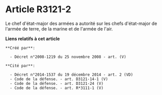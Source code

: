 # Article R3121-2

Le chef d'état-major des armées a autorité sur les chefs d'état-major de l'armée de terre, de la marine et de l'armée de
l'air.

**Liens relatifs à cet article**

	**Créé par**:

	  - Décret n°2008-1219 du 25 novembre 2008 - art. (V)

	**Cité par**:

	  - Décret n°2014-1537 du 19 décembre 2014 - art. 2 (VD)
	  - Code de la défense. - art. D3121-14-1 (V)
	  - Code de la défense. - art. D3121-24 (V)
	  - Code de la défense. - art. R*3111-1 (V)
